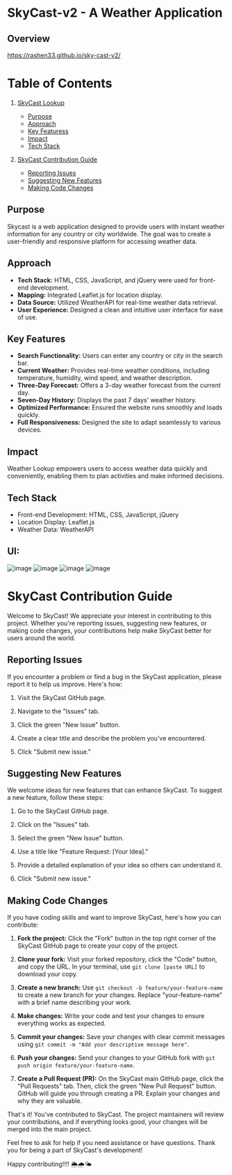 # SkyCast-v2 - A Weather Application

## Overview
https://rashen33.github.io/sky-cast-v2/

# Table of Contents

1. [SkyCast Lookup](#skycast-lookup)
   - [Purpose](##Purpose)
   - [Approach](#approach)
   - [Key Featuress](#key-features)
   - [Impact](#impact)
   - [Tech Stack](#tech-stackk)

2. [SkyCast Contribution Guide](#skycast-contribution-guide)
   - [Reporting Issues](#reporting-issues)
   - [Suggesting New Features](#suggesting-new-features)
   - [Making Code Changes](#making-code-changes)


## Purpose
Skycast is a web application designed to provide users with instant weather information for any country or city worldwide. The goal was to create a user-friendly and responsive platform for accessing weather data.

## Approach
- **Tech Stack:** HTML, CSS, JavaScript, and jQuery were used for front-end development.
- **Mapping:** Integrated Leaflet.js for location display.
- **Data Source:** Utilized WeatherAPI for real-time weather data retrieval.
- **User Experience:** Designed a clean and intuitive user interface for ease of use.

## Key Features
- **Search Functionality:** Users can enter any country or city in the search bar.
- **Current Weather:** Provides real-time weather conditions, including temperature, humidity, wind speed, and weather description.
- **Three-Day Forecast:** Offers a 3-day weather forecast from the current day.
- **Seven-Day History:** Displays the past 7 days' weather history.
- **Optimized Performance:** Ensured the website runs smoothly and loads quickly.
- **Full Responsiveness:** Designed the site to adapt seamlessly to various devices.

## Impact
Weather Lookup empowers users to access weather data quickly and conveniently, enabling them to plan activities and make informed decisions.

## Tech Stack
- Front-end Development: HTML, CSS, JavaScript, jQuery
- Location Display: Leaflet.js
- Weather Data: WeatherAPI

## UI:
![image](https://github.com/rashen33/sky-cast-v2/assets/128305496/c7c6ca66-e15a-4887-9daa-b3ec2f043f37)
![image](https://github.com/rashen33/sky-cast-v2/assets/128305496/24ac1edc-f6be-4ff8-bf78-08d8b9cad0f8)
![image](https://github.com/rashen33/sky-cast-v2/assets/128305496/c50c7c9d-176f-4f61-b975-bc7ac688f2e7)
![image](https://github.com/rashen33/sky-cast-v2/assets/128305496/804142da-7db1-4979-9d9c-29d75410d3e8)

# SkyCast Contribution Guide

Welcome to SkyCast! We appreciate your interest in contributing to this project. Whether you're reporting issues, suggesting new features, or making code changes, your contributions help make SkyCast better for users around the world.

## Reporting Issues

If you encounter a problem or find a bug in the SkyCast application, please report it to help us improve. Here's how:

1. Visit the SkyCast GitHub page.

2. Navigate to the "Issues" tab.

3. Click the green "New Issue" button.

4. Create a clear title and describe the problem you've encountered.

5. Click "Submit new issue."

## Suggesting New Features

We welcome ideas for new features that can enhance SkyCast. To suggest a new feature, follow these steps:

1. Go to the SkyCast GitHub page.

2. Click on the "Issues" tab.

3. Select the green "New Issue" button.

4. Use a title like "Feature Request: [Your Idea]."

5. Provide a detailed explanation of your idea so others can understand it.

6. Click "Submit new issue."

## Making Code Changes

If you have coding skills and want to improve SkyCast, here's how you can contribute:

1. **Fork the project:** Click the "Fork" button in the top right corner of the SkyCast GitHub page to create your copy of the project.

2. **Clone your fork:** Visit your forked repository, click the "Code" button, and copy the URL. In your terminal, use `git clone [paste URL]` to download your copy.

3. **Create a new branch:** Use `git checkout -b feature/your-feature-name` to create a new branch for your changes. Replace "your-feature-name" with a brief name describing your work.

4. **Make changes:** Write your code and test your changes to ensure everything works as expected.

5. **Commit your changes:** Save your changes with clear commit messages using `git commit -m "Add your descriptive message here"`.

6. **Push your changes:** Send your changes to your GitHub fork with `git push origin feature/your-feature-name`.

7. **Create a Pull Request (PR):** On the SkyCast main GitHub page, click the "Pull Requests" tab. Then, click the green "New Pull Request" button. GitHub will guide you through creating a PR. Explain your changes and why they are valuable.

That's it! You've contributed to SkyCast. The project maintainers will review your contributions, and if everything looks good, your changes will be merged into the main project.

Feel free to ask for help if you need assistance or have questions. Thank you for being a part of SkyCast's development!

Happy contributing!!!! 🌦️🌧️🌤️

